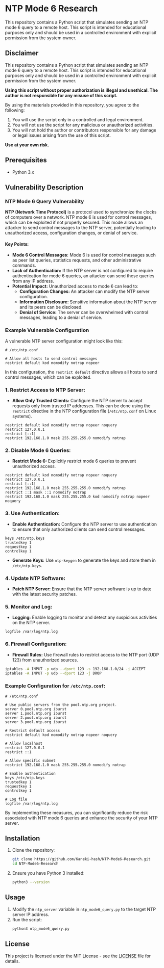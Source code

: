 # NTP Mode 6 Research

This repository contains a Python script that simulates sending an NTP mode 6 query to a remote host. This script is intended for educational purposes only and should be used in a controlled environment with explicit permission from the system owner.

## Disclaimer

This repository contains a Python script that simulates sending an NTP mode 6 query to a remote host. This script is intended for educational purposes only and should be used in a controlled environment with explicit permission from the system owner.

**Using this script without proper authorization is illegal and unethical. The author is not responsible for any misuse of this script.**

By using the materials provided in this repository, you agree to the following:

1. You will use the script only in a controlled and legal environment.
2. You will not use the script for any malicious or unauthorized activities.
3. You will not hold the author or contributors responsible for any damage or legal issues arising from the use of this script.

**Use at your own risk.**

## Prerequisites
- Python 3.x

## Vulnerability Description

### NTP Mode 6 Query Vulnerability

**NTP (Network Time Protocol)** is a protocol used to synchronize the clocks of computers over a network. NTP mode 6 is used for control messages, which can be exploited if not properly secured. This mode allows an attacker to send control messages to the NTP server, potentially leading to unauthorized access, configuration changes, or denial of service.

#### Key Points:
- **Mode 6 Control Messages:** Mode 6 is used for control messages such as peer list queries, statistics requests, and other administrative commands.
- **Lack of Authentication:** If the NTP server is not configured to require authentication for mode 6 queries, an attacker can send these queries from any IP address.
- **Potential Impact:** Unauthorized access to mode 6 can lead to:
  - **Configuration Changes:** An attacker can modify the NTP server configuration.
  - **Information Disclosure:** Sensitive information about the NTP server and its peers can be disclosed.
  - **Denial of Service:** The server can be overwhelmed with control messages, leading to a denial of service.

### Example Vulnerable Configuration

A vulnerable NTP server configuration might look like this:

```plaintext
# /etc/ntp.conf

# Allow all hosts to send control messages
restrict default kod nomodify notrap nopeer
```

In this configuration, the `restrict default` directive allows all hosts to send control messages, which can be exploited.

### 1. **Restrict Access to NTP Server:**
   - **Allow Only Trusted Clients:** Configure the NTP server to accept requests only from trusted IP addresses. This can be done using the `restrict` directive in the NTP configuration file (`/etc/ntp.conf` on Linux systems).

   ```plaintext
   restrict default kod nomodify notrap nopeer noquery
   restrict 127.0.0.1
   restrict [::1]
   restrict 192.168.1.0 mask 255.255.255.0 nomodify notrap
   ```

### 2. **Disable Mode 6 Queries:**
   - **Restrict Mode 6:** Explicitly restrict mode 6 queries to prevent unauthorized access.

   ```plaintext
   restrict default kod nomodify notrap nopeer noquery
   restrict 127.0.0.1
   restrict [::1]
   restrict 192.168.1.0 mask 255.255.255.0 nomodify notrap
   restrict ::1 mask ::1 nomodify notrap
   restrict 192.168.1.0 mask 255.255.255.0 kod nomodify notrap nopeer noquery
   ```

### 3. **Use Authentication:**
   - **Enable Authentication:** Configure the NTP server to use authentication to ensure that only authorized clients can send control messages.

   ```plaintext
   keys /etc/ntp.keys
   trustedkey 1
   requestkey 1
   controlkey 1
   ```

   - **Generate Keys:** Use `ntp-keygen` to generate the keys and store them in `/etc/ntp.keys`.

### 4. **Update NTP Software:**
   - **Patch NTP Server:** Ensure that the NTP server software is up to date with the latest security patches.

### 5. **Monitor and Log:**
   - **Logging:** Enable logging to monitor and detect any suspicious activities on the NTP server.

   ```plaintext
   logfile /var/log/ntp.log
   ```

### 6. **Firewall Configuration:**
   - **Firewall Rules:** Use firewall rules to restrict access to the NTP port (UDP 123) from unauthorized sources.

   ```bash
   iptables -A INPUT -p udp --dport 123 -s 192.168.1.0/24 -j ACCEPT
   iptables -A INPUT -p udp --dport 123 -j DROP
   ```

### Example Configuration for `/etc/ntp.conf`:

```plaintext
# /etc/ntp.conf

# Use public servers from the pool.ntp.org project.
server 0.pool.ntp.org iburst
server 1.pool.ntp.org iburst
server 2.pool.ntp.org iburst
server 3.pool.ntp.org iburst

# Restrict default access
restrict default kod nomodify notrap nopeer noquery

# Allow localhost
restrict 127.0.0.1
restrict ::1

# Allow specific subnet
restrict 192.168.1.0 mask 255.255.255.0 nomodify notrap

# Enable authentication
keys /etc/ntp.keys
trustedkey 1
requestkey 1
controlkey 1

# Log file
logfile /var/log/ntp.log
```

By implementing these measures, you can significantly reduce the risk associated with NTP mode 6 queries and enhance the security of your NTP server.
## Installation
1. Clone the repository:
   ```bash
   git clone https://github.com/Kaneki-hash/NTP-Mode6-Research.git
   cd NTP-Mode6-Research
   ```

2. Ensure you have Python 3 installed:
   ```bash
   python3 --version
   ```

## Usage
1. Modify the `ntp_server` variable in `ntp_mode6_query.py` to the target NTP server IP address.
2. Run the script:
   ```bash
   python3 ntp_mode6_query.py
   ```

## License
This project is licensed under the MIT License - see the [LICENSE](LICENSE) file for details.
